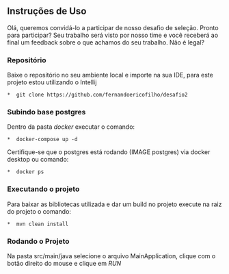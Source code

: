 
## Instruções de Uso
Olá, queremos convidá-lo a participar de nosso desafio de seleção.  Pronto para participar? Seu trabalho será visto por nosso time e você receberá ao final um feedback sobre o que achamos do seu trabalho. Não é legal?

### Repositório
Baixe o repositório no seu ambiente local e importe na sua IDE, para este projeto estou utilizando o Intellij
```
*  git clone https://github.com/fernandoericofilho/desafio2
```

### Subindo base postgres
Dentro da pasta *docker* executar o comando:
```
*  docker-compose up -d
```
Certifique-se que o postgres está rodando (IMAGE postgres) via docker desktop ou comando:
```
*  docker ps
```

### Executando o projeto
Para baixar as bibliotecas utilizada e dar um build no projeto execute na raiz do projeto o comando:
 ```
*  mvn clean install
```  

### Rodando o Projeto
Na pasta src/main/java selecione o arquivo MainApplication, clique com o botão direito do mouse e clique em *RUN*

